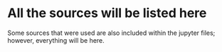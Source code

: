 # All the sources will be listed here

Some sources that were used are also included within the jupyter files; however, everything will be here.
